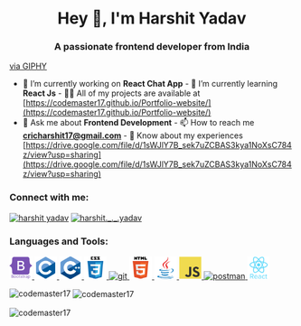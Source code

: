 <h1 align="center">Hey 👋, I'm Harshit Yadav</h1>
<h3 align="center">A passionate frontend developer from India</h3>

<p>
  <a
    href="https://giphy.com/gifs/scaler-official-sleep-code-coding-bAQH7WXKqtIBrPs7sR"
    >via GIPHY</a
  >
</p>

- 🔭 I’m currently working on **React Chat App** - 🌱 I’m currently learning
**React Js** - 👨‍💻 All of my projects are available at
[https://codemaster17.github.io/Portfolio-website/](https://codemaster17.github.io/Portfolio-website/)
- 💬 Ask me about **Frontend Development** - 📫 How to reach me
**cricharshit17@gmail.com** - 📄 Know about my experiences
[https://drive.google.com/file/d/1sWJlY7B_sek7uZCBAS3kya1NoXsC784z/view?usp=sharing](https://drive.google.com/file/d/1sWJlY7B_sek7uZCBAS3kya1NoXsC784z/view?usp=sharing)

<h3 align="left">Connect with me:</h3>
<p align="left">
  <a href="https://linkedin.com/in/harshit yadav" target="blank"
    ><img
      align="center"
      src="https://raw.githubusercontent.com/rahuldkjain/github-profile-readme-generator/master/src/images/icons/Social/linked-in-alt.svg"
      alt="harshit yadav"
      height="30"
      width="40"
  /></a>
  <a href="https://instagram.com/harshit._._.yadav" target="blank"
    ><img
      align="center"
      src="https://raw.githubusercontent.com/rahuldkjain/github-profile-readme-generator/master/src/images/icons/Social/instagram.svg"
      alt="harshit._._.yadav"
      height="30"
      width="40"
  /></a>
</p>

<h3 align="left">Languages and Tools:</h3>
<p align="left">
  <a href="https://getbootstrap.com" target="_blank" rel="noreferrer">
    <img
      src="https://raw.githubusercontent.com/devicons/devicon/master/icons/bootstrap/bootstrap-plain-wordmark.svg"
      alt="bootstrap"
      width="40"
      height="40"
    />
  </a>
  <a href="https://www.cprogramming.com/" target="_blank" rel="noreferrer">
    <img
      src="https://raw.githubusercontent.com/devicons/devicon/master/icons/c/c-original.svg"
      alt="c"
      width="40"
      height="40"
    />
  </a>
  <a href="https://www.w3schools.com/cpp/" target="_blank" rel="noreferrer">
    <img
      src="https://raw.githubusercontent.com/devicons/devicon/master/icons/cplusplus/cplusplus-original.svg"
      alt="cplusplus"
      width="40"
      height="40"
    />
  </a>
  <a href="https://www.w3schools.com/css/" target="_blank" rel="noreferrer">
    <img
      src="https://raw.githubusercontent.com/devicons/devicon/master/icons/css3/css3-original-wordmark.svg"
      alt="css3"
      width="40"
      height="40"
    />
  </a>
  <a href="https://git-scm.com/" target="_blank" rel="noreferrer">
    <img
      src="https://www.vectorlogo.zone/logos/git-scm/git-scm-icon.svg"
      alt="git"
      width="40"
      height="40"
    />
  </a>
  <a href="https://www.w3.org/html/" target="_blank" rel="noreferrer">
    <img
      src="https://raw.githubusercontent.com/devicons/devicon/master/icons/html5/html5-original-wordmark.svg"
      alt="html5"
      width="40"
      height="40"
    />
  </a>
  <a href="https://www.java.com" target="_blank" rel="noreferrer">
    <img
      src="https://raw.githubusercontent.com/devicons/devicon/master/icons/java/java-original.svg"
      alt="java"
      width="40"
      height="40"
    />
  </a>
  <a
    href="https://developer.mozilla.org/en-US/docs/Web/JavaScript"
    target="_blank"
    rel="noreferrer"
  >
    <img
      src="https://raw.githubusercontent.com/devicons/devicon/master/icons/javascript/javascript-original.svg"
      alt="javascript"
      width="40"
      height="40"
    />
  </a>
  <a href="https://postman.com" target="_blank" rel="noreferrer">
    <img
      src="https://www.vectorlogo.zone/logos/getpostman/getpostman-icon.svg"
      alt="postman"
      width="40"
      height="40"
    />
  </a>
  <a href="https://reactjs.org/" target="_blank" rel="noreferrer">
    <img
      src="https://raw.githubusercontent.com/devicons/devicon/master/icons/react/react-original-wordmark.svg"
      alt="react"
      width="40"
      height="40"
    />
  </a>
</p>

<p>
  <img
    align="left"
    src="https://github-readme-stats.vercel.app/api/top-langs?username=codemaster17&show_icons=true&locale=en&layout=compact"
    alt="codemaster17"
  />
</p>

<p>
  &nbsp;<img
    align="center"
    src="https://github-readme-stats.vercel.app/api?username=codemaster17&show_icons=true&locale=en"
    alt="codemaster17"
  />
</p>

<p>
  <img
    align="center"
    src="https://github-readme-streak-stats.herokuapp.com/?user=codemaster17&"
    alt="codemaster17"
  />
</p>
